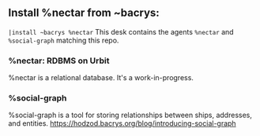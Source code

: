## Install %nectar from ~bacrys:
`|install ~bacrys %nectar`
This desk contains the agents `%nectar` and `%social-graph` matching this repo.

###  %nectar: RDBMS on Urbit

%nectar is a relational database. It's a work-in-progress.

###  %social-graph

%social-graph is a tool for storing relationships between ships, addresses, and entities.
https://hodzod.bacrys.org/blog/introducing-social-graph
